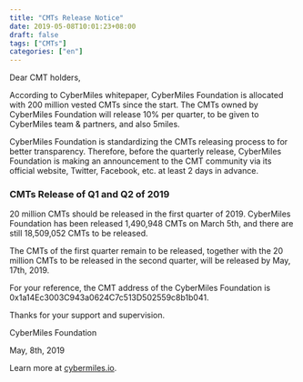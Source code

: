 ```yaml
---
title: "CMTs Release Notice"
date: 2019-05-08T10:01:23+08:00
draft: false
tags: ["CMTs"]
categories: ["en"]
---
```


Dear CMT holders,

According to CyberMiles whitepaper, CyberMiles Foundation is allocated with 200 million vested CMTs since the start. The CMTs owned by CyberMiles Foundation will release 10% per quarter, to be given to CyberMiles team & partners, and also 5miles.
 
CyberMiles Foundation is standardizing  the  CMTs releasing process to for better transparency. Therefore, before the quarterly release, CyberMiles Foundation is making an announcement to the CMT community via its official website, Twitter, Facebook, etc. at least 2 days in advance.

### CMTs Release of Q1 and Q2 of 2019

20 million CMTs should be released in the first quarter of 2019. CyberMiles Foundation has been released 1,490,948 CMTs on March 5th, and there are still 18,509,052 CMTs to be released.
 
The CMTs of the first quarter remain to be released, together with the 20 million CMTs to be released in the second quarter, will be released by May, 17th, 2019.

For your reference, the CMT address of the CyberMiles Foundation is 0x1a14Ec3003C943a0624C7c513D502559c8b1b041.

Thanks for your support and supervision.
 
CyberMiles Foundation 

May, 8th, 2019


Learn more at [cybermiles.io](www.cybermiles.io).
